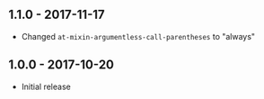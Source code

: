 ## 1.1.0 - 2017-11-17
* Changed `at-mixin-argumentless-call-parentheses` to "always"

## 1.0.0 - 2017-10-20
* Initial release
